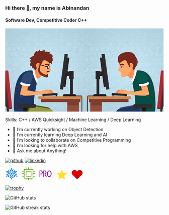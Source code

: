 ### Hi there 👋, my name is Abinandan
#### Software Dev, Competitive Coder C++
![Machine Learning Engineer, Competitive Coder C++](https://github.com/Abinandan314/Real-Estate-Price-Prediction-Model/blob/main/1.png)


Skills: C++ / AWS Quicksight / Machine Learning / Deep Learning 

- 🔭 I’m currently working on Object Detection 
- 🌱 I’m currently learning Deep Learning and AI 
- 👯 I’m looking to collaborate on Competitive Programming 
- 🤔 I’m looking for help with AWS 
- 💬 Ask me about Anything! 


[<img src='https://cdn.jsdelivr.net/npm/simple-icons@3.0.1/icons/github.svg' alt='github' height='40'>](https://github.com/Abinandan314)  [<img src='https://cdn.jsdelivr.net/npm/simple-icons@3.0.1/icons/linkedin.svg' alt='linkedin' height='40'>](https://www.linkedin.com/in/https://www.linkedin.com/in/abinandan-v//)  

<a href='https://archiveprogram.github.com/'><img src='https://raw.githubusercontent.com/acervenky/animated-github-badges/master/assets/acbadge.gif' width='40' height='40'></a> <a href='https://docs.github.com/en/developers'><img src='https://raw.githubusercontent.com/acervenky/animated-github-badges/master/assets/devbadge.gif' width='40' height='40'></a> <a href='https://github.com/pricing'><img src='https://raw.githubusercontent.com/acervenky/animated-github-badges/master/assets/pro.gif' width='40' height='40'></a> <a href='https://stars.github.com/'><img src='https://raw.githubusercontent.com/acervenky/animated-github-badges/master/assets/starbadge.gif' width='35' height='35'></a> <a href='https://docs.github.com/en/github/supporting-the-open-source-community-with-github-sponsors'><img src='https://raw.githubusercontent.com/acervenky/animated-github-badges/master/assets/sponsorbadge.gif' width='35' height='35'></a> 

[![trophy](https://github-profile-trophy.vercel.app/?username=Abinandan314)](https://github.com/ryo-ma/github-profile-trophy)

![GitHub stats](https://github-readme-stats.vercel.app/api?username=Abinandan314&show_icons=true)  

![GitHub streak stats](https://github-readme-streak-stats.herokuapp.com/?user=Abinandan314)  


